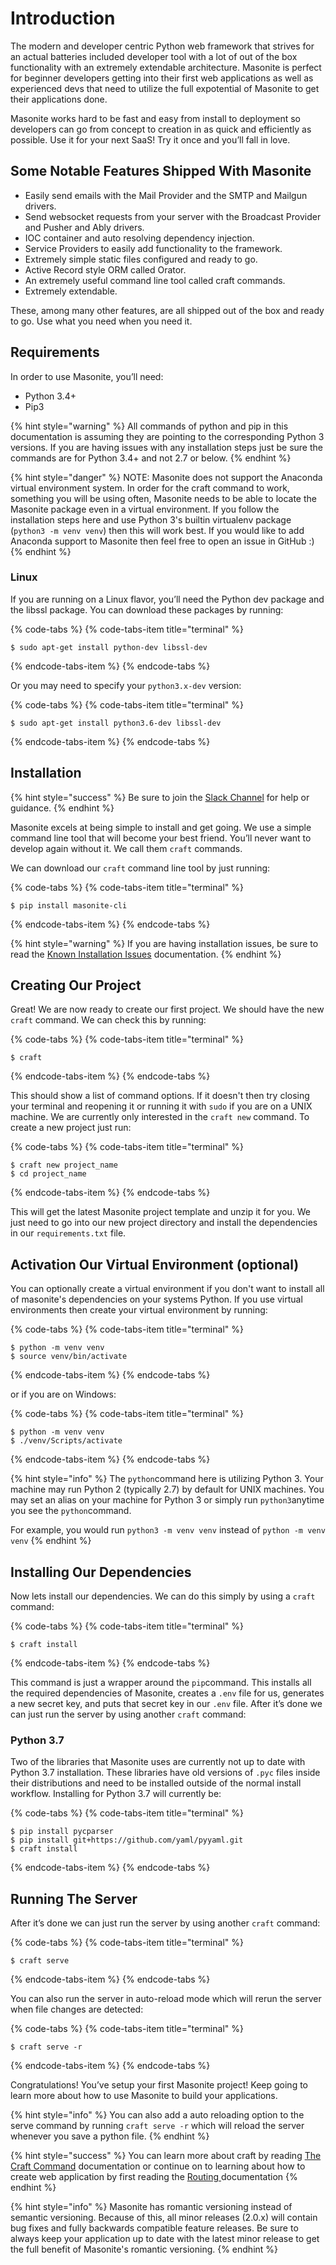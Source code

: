 # Introduction

The modern and developer centric Python web framework that strives for an actual batteries included developer tool with a lot of out of the box functionality with an extremely extendable architecture. Masonite is perfect for beginner developers getting into their first web applications as well as experienced devs that need to utilize the full expotential of Masonite to get their applications done.

Masonite works hard to be fast and easy from install to deployment so developers can go from concept to creation in as quick and efficiently as possible. Use it for your next SaaS! Try it once and you’ll fall in love.

## Some Notable Features Shipped With Masonite

* Easily send emails with the Mail Provider and the SMTP and Mailgun drivers.
* Send websocket requests from your server with the Broadcast Provider and Pusher and Ably drivers.
* IOC container and auto resolving dependency injection.
* Service Providers to easily add functionality to the framework.
* Extremely simple static files configured and ready to go.
* Active Record style ORM called Orator.
* An extremely useful command line tool called craft commands.
* Extremely extendable.

These, among many other features, are all shipped out of the box and ready to go. Use what you need when you need it.

## Requirements

In order to use Masonite, you’ll need:

* Python 3.4+
* Pip3

{% hint style="warning" %}
All commands of python and pip in this documentation is assuming they are pointing to the corresponding Python 3 versions. If you are having issues with any installation steps just be sure the commands are for Python 3.4+ and not 2.7 or below.
{% endhint %}

{% hint style="danger" %}
NOTE: Masonite does not support the Anaconda virtual environment system. In order for the craft command to work, something you will be using often, Masonite needs to be able to locate the Masonite package even in a virtual environment. If you follow the installation steps here and use Python 3's builtin virtualenv package \(`python3 -m venv venv`\) then this will work best. If you would like to add Anaconda support to Masonite then feel free to open an issue in GitHub :\)
{% endhint %}

### Linux

If you are running on a Linux flavor, you’ll need the Python dev package and the libssl package. You can download these packages by running:

{% code-tabs %}
{% code-tabs-item title="terminal" %}
```text
$ sudo apt-get install python-dev libssl-dev
```
{% endcode-tabs-item %}
{% endcode-tabs %}

Or you may need to specify your `python3.x-dev` version:

{% code-tabs %}
{% code-tabs-item title="terminal" %}
```text
$ sudo apt-get install python3.6-dev libssl-dev
```
{% endcode-tabs-item %}
{% endcode-tabs %}

## Installation

{% hint style="success" %}
Be sure to join the [Slack Channel](http://slack.masoniteproject.com) for help or guidance.
{% endhint %}

Masonite excels at being simple to install and get going. We use a simple command line tool that will become your best friend. You’ll never want to develop again without it. We call them `craft` commands.

We can download our `craft` command line tool by just running:

{% code-tabs %}
{% code-tabs-item title="terminal" %}
```text
$ pip install masonite-cli
```
{% endcode-tabs-item %}
{% endcode-tabs %}

{% hint style="warning" %}
If you are having installation issues, be sure to read the [Known Installation Issues](prologue/known-installation-issues.md) documentation.
{% endhint %}

## Creating Our Project

Great! We are now ready to create our first project. We should have the new `craft` command. We can check this by running:

{% code-tabs %}
{% code-tabs-item title="terminal" %}
```text
$ craft
```
{% endcode-tabs-item %}
{% endcode-tabs %}

This should show a list of command options. If it doesn't then try closing your terminal and reopening it or running it with `sudo` if you are on a UNIX machine. We are currently only interested in the `craft new` command. To create a new project just run:

{% code-tabs %}
{% code-tabs-item title="terminal" %}
```text
$ craft new project_name
$ cd project_name
```
{% endcode-tabs-item %}
{% endcode-tabs %}

This will get the latest Masonite project template and unzip it for you. We just need to go into our new project directory and install the dependencies in our `requirements.txt` file.

## Activation Our Virtual Environment \(optional\)

You can optionally create a virtual environment if you don't want to install all of masonite's dependencies on your systems Python. If you use virtual environments then create your virtual environment by running:

{% code-tabs %}
{% code-tabs-item title="terminal" %}
```text
$ python -m venv venv
$ source venv/bin/activate
```
{% endcode-tabs-item %}
{% endcode-tabs %}

or if you are on Windows:

{% code-tabs %}
{% code-tabs-item title="terminal" %}
```text
$ python -m venv venv
$ ./venv/Scripts/activate
```
{% endcode-tabs-item %}
{% endcode-tabs %}

{% hint style="info" %}
The `python`command here is utilizing Python 3. Your machine may run Python 2 \(typically 2.7\) by default for UNIX machines. You may set an alias on your machine for Python 3 or simply run `python3`anytime you see the `python`command.

For example, you would run `python3 -m venv venv` instead of `python -m venv venv`
{% endhint %}

## Installing Our Dependencies

Now lets install our dependencies. We can do this simply by using a `craft` command:

{% code-tabs %}
{% code-tabs-item title="terminal" %}
```text
$ craft install
```
{% endcode-tabs-item %}
{% endcode-tabs %}

This command is just a wrapper around the `pip`command. This installs all the required dependencies of Masonite, creates a `.env` file for us, generates a new secret key, and puts that secret key in our `.env` file. After it’s done we can just run the server by using another `craft` command:

### Python 3.7

Two of the libraries that Masonite uses are currently not up to date with Python 3.7 installation. These libraries have old versions of `.pyc` files inside their distributions and need to be installed outside of the normal install workflow. Installing for Python 3.7 will currently be:

{% code-tabs %}
{% code-tabs-item title="terminal" %}
```text
$ pip install pycparser
$ pip install git+https://github.com/yaml/pyyaml.git
$ craft install
```
{% endcode-tabs-item %}
{% endcode-tabs %}

## Running The Server

After it’s done we can just run the server by using another `craft` command:

{% code-tabs %}
{% code-tabs-item title="terminal" %}
```text
$ craft serve
```
{% endcode-tabs-item %}
{% endcode-tabs %}

You can also run the server in auto-reload mode which will rerun the server when file changes are detected:

{% code-tabs %}
{% code-tabs-item title="terminal" %}
```text
$ craft serve -r
```
{% endcode-tabs-item %}
{% endcode-tabs %}

Congratulations! You’ve setup your first Masonite project! Keep going to learn more about how to use Masonite to build your applications.

{% hint style="info" %}
You can also add a auto reloading option to the serve command by running `craft serve -r` which will reload the server whenever you save a python file.
{% endhint %}

{% hint style="success" %}
You can learn more about craft by reading [The Craft Command](https://github.com/MasoniteFramework/docs/tree/ba9d9f8ac3e41d58b9d92d951f92c898fb16a2a4/the-craft-command.md) documentation or continue on to learning about how to create web application by first reading the [Routing ](the-basics/routing.md)documentation
{% endhint %}

{% hint style="info" %}
Masonite has romantic versioning instead of semantic versioning. Because of this, all minor releases \(2.0.x\) will contain bug fixes and fully backwards compatible feature releases. Be sure to always keep your application up to date with the latest minor release to get the full benefit of Masonite's romantic versioning.
{% endhint %}

